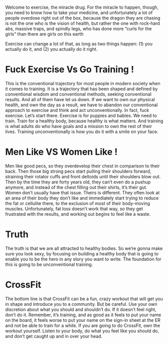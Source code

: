 

Welcome to exercise, the miracle drug. For the miracle to happen,
though, you need to know how to take your medicine, and unfortunately a lot
of people overdose right out of the box, because the dragon they are chasing
is not the one who is the vision of health, but rather the one with rock-hard
abs, massive traps, and spindly legs, who has done more “curls for the girls”
than there are girls on this earth

Exercise can change a lot of that, as long as two things happen: (1) you
actually do it, and (2) you actually do it right.

# Fuck Exercise Vs Go Training ! 

This is the conventional trajectory for most people in modern society
when it comes to training. It is a trajectory that has been shaped and defined
by conventional wisdom and conventional methods, seeking conventional
results. And all of them have let us down. If we want to own our physical
health, and own the day as a result, we have to abandon our conventional
approach to exercise and think and act unconventionally. In fact, fuck
exercise. Let’s start there. Exercise is for puppies and babies. We need to
train. Train for a healthy body, because healthy is what matters. And training
is what adults do who have goals and a mission to own the rest of their lives.
Training unconventionally is how you do it with a smile on your face.

# Men Like VS Women Like !
Men like good pecs, so they overdevelop their
chest in comparison to their back. Then those big strong pecs start pulling
their shoulders forward, straining their rotator cuffs and front deltoids until
their shoulders blow out. Then by the time they are forty years old, they can’t
even do a pushup anymore, and instead of the chest filling out their shirts, it’s
their gut. Women don’t usually have that issue. Theirs is different. They often
look at an area of their body they don’t like and immediately start trying to
reduce the fat or cellulite there, to the exclusion of most of their body-moving
muscles. Unfortunately, fat loss doesn’t work that way, so they get frustrated
with the results, and working out begins to feel like a waste.

# Truth
The truth is that we are all attracted to healthy bodies.
So we’re gonna make sure you look sexy, by focusing on building a
healthy body that is going to enable you to be the hero in any story you want
to write. The foundation for this is going to be unconventional training.

#  CrossFit
The bottom line is that CrossFit can be a fun, crazy workout that will get you
in shape and introduce you to a community. But be careful. Use your own
discretion about what you should and shouldn’t do. If it doesn’t feel right, don’t
do it. Remember, it’s training, and as good as it feels to put your name on the
board, it feels worse to put your name on the sign-in sheet at the ER and not be
able to train for a while. If you are going to do CrossFit, own the workout
yourself. Listen to your body, do what you feel like you should do, and don’t get
caught up and in over your head.



